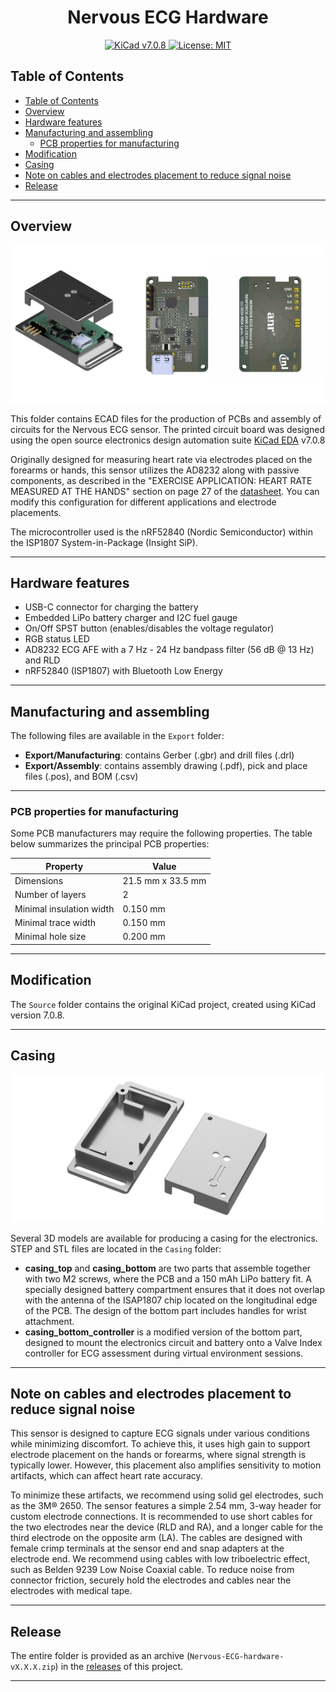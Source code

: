 <p align="center">
    <h1 align="center">Nervous ECG Hardware</h1>
</p>

<p align="center">
    <a href="https://www.kicad.org/">
        <img alt="KiCad v7.0.8" src="https://img.shields.io/badge/v7.0.8-grey?label=KiCad&labelColor=blue" />
    </a>
    <a href="https://opensource.org/licenses/MIT">
        <img alt="License: MIT" src="https://img.shields.io/badge/License-MIT-yellow.svg" />
    </a>
</p>

## Table of Contents

- [Table of Contents](#table-of-contents)
- [Overview](#overview)
- [Hardware features](#hardware-features)
- [Manufacturing and assembling](#manufacturing-and-assembling)
  - [PCB properties for manufacturing](#pcb-properties-for-manufacturing)
- [Modification](#modification)
- [Casing](#casing)
- [Note on cables and electrodes placement to reduce signal noise](#note-on-cables-and-electrodes-placement-to-reduce-signal-noise)
- [Release](#release)

---

## Overview

![Nervous ECG printed circuit board](../assets/nervous-ecg-pcb.png "Nervous ECG printed circuit board")

This folder contains ECAD files for the production of PCBs and assembly of circuits for the Nervous ECG sensor.
The printed circuit board was designed using the open source electronics design automation suite [KiCad EDA](https://www.kicad.org/) v7.0.8

Originally designed for measuring heart rate via electrodes placed on the forearms or hands, this sensor utilizes the AD8232 along with passive components, as described in the "EXERCISE APPLICATION: HEART RATE MEASURED AT THE HANDS" section on page 27 of the [datasheet](<https://www.analog.com/media/en/technical-documentation/data-sheets/ad8232.pdf>).
You can modify this configuration for different applications and electrode placements.

The microcontroller used is the nRF52840 (Nordic Semiconductor) within the ISP1807 System-in-Package (Insight SiP).

---

## Hardware features

- USB-C connector for charging the battery
- Embedded LiPo battery charger and I2C fuel gauge
- On/Off SPST button (enables/disables the voltage regulator)
- RGB status LED
- AD8232 ECG AFE with a 7 Hz - 24 Hz bandpass filter (56 dB @ 13 Hz) and RLD
- nRF52840 (ISP1807) with Bluetooth Low Energy

---

## Manufacturing and assembling

The following files are available in the `Export` folder:

- **Export/Manufacturing**: contains Gerber (.gbr) and drill files (.drl)
- **Export/Assembly**: contains assembly drawing (.pdf), pick and place files (.pos), and BOM (.csv)

---

### PCB properties for manufacturing

Some PCB manufacturers may require the following properties. The table below summarizes the principal PCB properties:

| Property                    | Value              |
| --------------------------- | ------------------ |
| Dimensions                  | 21.5 mm x 33.5 mm  |
| Number of layers            | 2                  |
| Minimal insulation width    | 0.150 mm           |
| Minimal trace width         | 0.150 mm           |
| Minimal hole size           | 0.200 mm           |

---

## Modification

The `Source` folder contains the original KiCad project, created using KiCad version 7.0.8.

---

## Casing

![Nervous ECG casing for wrist attachment](../assets/nervous-ecg-casing-wrist.png "Nervous ECG casing for wrist attachment")

Several 3D models are available for producing a casing for the electronics. STEP and STL files are located in the `Casing` folder:

- **casing_top** and **casing_bottom** are two parts that assemble together with two M2 screws, where the PCB and a 150 mAh LiPo battery fit. A specially designed battery compartment ensures that it does not overlap with the antenna of the ISAP1807 chip located on the longitudinal edge of the PCB. The design of the bottom part includes handles for wrist attachment.
- **casing_bottom_controller** is a modified version of the bottom part, designed to mount the electronics circuit and battery onto a Valve Index controller for ECG assessment during virtual environment sessions.

---

## Note on cables and electrodes placement to reduce signal noise

This sensor is designed to capture ECG signals under various conditions while minimizing discomfort. To achieve this, it uses high gain to support electrode placement on the hands or forearms, where signal strength is typically lower. However, this placement also amplifies sensitivity to motion artifacts, which can affect heart rate accuracy.

To minimize these artifacts, we recommend using solid gel electrodes, such as the 3M&reg; 2650. The sensor features a simple 2.54 mm, 3-way header for custom electrode connections. It is recommended to use short cables for the two electrodes near the device (RLD and RA), and a longer cable for the third electrode on the opposite arm (LA). The cables are designed with female crimp terminals at the sensor end and snap adapters at the electrode end. We recommend using cables with low triboelectric effect, such as Belden 9239 Low Noise Coaxial cable. To reduce noise from connector friction, securely hold the electrodes and cables near the electrodes with medical tape.

---

## Release

The entire folder is provided as an archive (`Nervous-ECG-hardware-vX.X.X.zip`) in the [releases](https://github.com/sensors-inl/Nervous-ECG/releases/latest) of this project.

---
